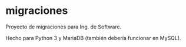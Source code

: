 # migraciones
Proyecto de migraciones para Ing. de Software.

Hecho para Python 3 y MariaDB (también debería funcionar en MySQL).

